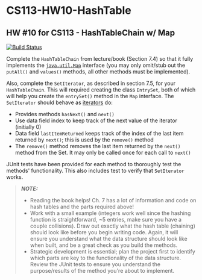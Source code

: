 # CS113-HW10-HashTable
## HW #10 for CS113 - HashTableChain w/ Map
[![Build Status](https://travis-ci.com/MiraCostaCS-Nery/cs113-hw10-hashtable-arthurutnehmer.svg?token=N5NAyhrpuV9Ag1DXENbj&branch=master)](https://travis-ci.com/MiraCostaCS-Nery/cs113-hw10-hashtable-arthurutnehmer)

Complete the `HashTableChain` from lecture/book (Section 7.4) so that it fully implements the [`java.util.Map`](https://docs.oracle.com/javase/7/docs/api/java/util/Map.html) interface (you may only omit/stub out the `putAll()` and `values()` methods, all other methods must be implemented).

Also, complete the `SetIterator`, as described in section 7.5, for your `HashTableChain`.  This will required creating the class `EntrySet`, both of which will help you create the `entrySet()` method in the `Map` interface.  The `SetIterator` should behave as [iterators](https://docs.oracle.com/javase/7/docs/api/java/util/Iterator.html) do:
- Provides methods `hasNext()` and `next()`
- Use data field index to keep track of the next value of the iterator (initially 0)
- Data field `lastItemReturned` keeps track of the index of the last item returned by `next()`; this is used by the `remove()` method
- The `remove()` method removes the last item returned by the `next()` method from the Set. It may only be called once for each call to `next()`

JUnit tests have been provided for each method to thoroughly test the methods' functionality.  This also includes test to verify that `SetIterator` works.

> ***NOTE:***
> - Reading the book helps! Ch. 7 has a lot of information and code on hash tables and the parts required above!
> - Work with a small example (integers work well since the hashing function is straightforward, ~5 entries, make sure you have a couple collisions). Draw out exactly what the hash table (chaining) should look like before you begin writing code. Again, it will ensure you understand what the data structure should look like when built, and be a great check as you build the methods.
> - Strategic development is essential; plan the project first to identify which parts are key to the functionality of the data structure. Review the JUnit tests to ensure you understand the purpose/results of the method you're about to implement.
